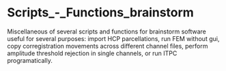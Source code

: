 # Scripts_-_Functions_brainstorm
Miscellaneous of several scripts and functions for brainstorm software useful for several purposes: import HCP parcellations, run FEM without gui, copy corregistration movements across different channel files, perform amplitude threshold rejection in single channels,  or run ITPC programatically. 
